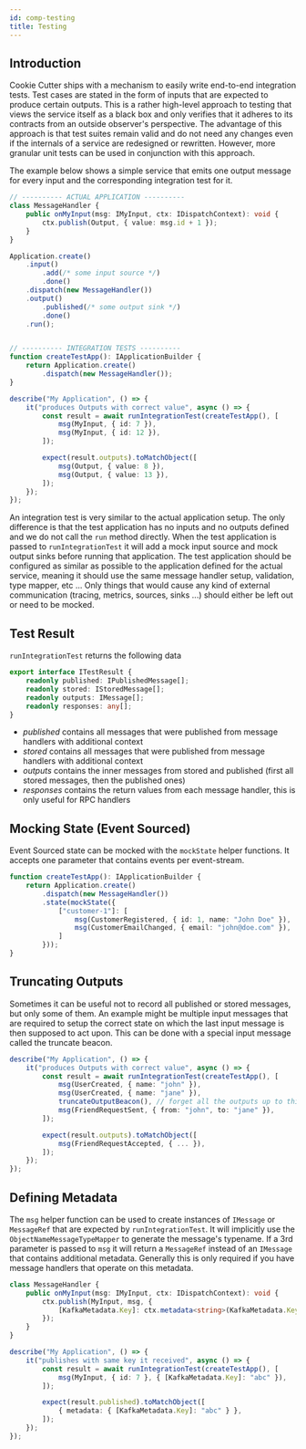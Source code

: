 ```yaml
---
id: comp-testing
title: Testing
---
```


## Introduction

Cookie Cutter ships with a mechanism to easily write end-to-end integration tests. Test cases are stated in the form of inputs that are expected to produce certain outputs. This is a rather high-level approach to testing that views the service itself as a black box and only verifies that it adheres to its contracts from an outside observer's perspective. The advantage of this approach is that test suites remain valid and do not need any changes even if the internals of a service are redesigned or rewritten. However, more granular unit tests can be used in conjunction with this approach.

The example below shows a simple service that emits one output message for every input and the corresponding integration test for it.

```typescript
// ---------- ACTUAL APPLICATION ----------
class MessageHandler {
    public onMyInput(msg: IMyInput, ctx: IDispatchContext): void {
        ctx.publish(Output, { value: msg.id + 1 });
    }
}

Application.create()
    .input()
        .add(/* some input source */)
        .done()
    .dispatch(new MessageHandler())
    .output()
        .published(/* some output sink */)
        .done()
    .run();


// ---------- INTEGRATION TESTS ----------
function createTestApp(): IApplicationBuilder {
    return Application.create()
        .dispatch(new MessageHandler());
}

describe("My Application", () => {
    it("produces Outputs with correct value", async () => {
        const result = await runIntegrationTest(createTestApp(), [
            msg(MyInput, { id: 7 }),
            msg(MyInput, { id: 12 }),
        ]);

        expect(result.outputs).toMatchObject([
            msg(Output, { value: 8 }),
            msg(Output, { value: 13 }),
        ]);
    });
});
```

An integration test is very similar to the actual application setup. The only difference is that the test application has no inputs and no outputs defined and we do not call the `run` method directly. When the test application is passed to `runIntegrationTest` it will add a mock input source and mock output sinks before running that application. The test application should be configured as similar as possible to the application defined for the actual service, meaning it should use the same message handler setup, validation, type mapper, etc ... Only things that would cause any kind of external communication (tracing, metrics, sources, sinks ...) should either be left out or need to be mocked.

## Test Result

`runIntegrationTest` returns the following data

```typescript
export interface ITestResult {
    readonly published: IPublishedMessage[];
    readonly stored: IStoredMessage[];
    readonly outputs: IMessage[];
    readonly responses: any[];
}
```

* *published* contains all messages that were published from message handlers with additional context
* *stored* contains all messages that were published from message handlers with additional context
* *outputs* contains the inner messages from stored and published (first all stored messages, then the published ones)
* *responses* contains the return values from each message handler, this is only useful for RPC handlers

## Mocking State (Event Sourced)

Event Sourced state can be mocked with the `mockState` helper functions. It accepts one parameter that contains events per event-stream.

```typescript
function createTestApp(): IApplicationBuilder {
    return Application.create()
        .dispatch(new MessageHandler())
        .state(mockState({
            ["customer-1"]: [
                msg(CustomerRegistered, { id: 1, name: "John Doe" }),
                msg(CustomerEmailChanged, { email: "john@doe.com" }),
            ]
        }));
}
```

## Truncating Outputs

Sometimes it can be useful not to record all published or stored messages, but only some of them. An example might be multiple input messages that are required to setup the correct state on which the last input message is then supposed to act upon. This can be done with a special input message called the truncate beacon.

```typescript
describe("My Application", () => {
    it("produces Outputs with correct value", async () => {
        const result = await runIntegrationTest(createTestApp(), [
            msg(UserCreated, { name: "john" }),
            msg(UserCreated, { name: "jane" }),
            truncateOutputBeacon(), // forget all the outputs up to this point
            msg(FriendRequestSent, { from: "john", to: "jane" }),
        ]);

        expect(result.outputs).toMatchObject([
            msg(FriendRequestAccepted, { ... }),
        ]);
    });
});
```

## Defining Metadata

The `msg` helper function can be used to create instances of `IMessage` or `MessageRef` that are expected by `runIntegrationTest`. It will implicitly use the `ObjectNameMessageTypeMapper` to generate the message's typename. If a 3rd parameter is passed to `msg` it will return a `MessageRef` instead of an `IMessage` that contains additional metadata. Generally this is only required if you have message handlers that operate on this metadata.

```typescript
class MessageHandler {
    public onMyInput(msg: IMyInput, ctx: IDispatchContext): void {
        ctx.publish(MyInput, msg, {
            [KafkaMetadata.Key]: ctx.metadata<string>(KafkaMetadata.Key),
        });
    }
}

describe("My Application", () => {
    it("publishes with same key it received", async () => {
        const result = await runIntegrationTest(createTestApp(), [
            msg(MyInput, { id: 7 }, { [KafkaMetadata.Key]: "abc" }),
        ]);

        expect(result.published).toMatchObject([
            { metadata: { [KafkaMetadata.Key]: "abc" } },
        ]);
    });
});
```

